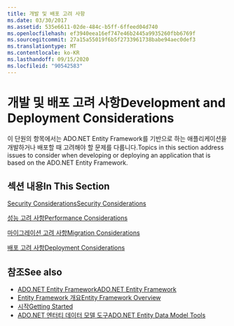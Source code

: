 ```yaml
---
title: 개발 및 배포 고려 사항
ms.date: 03/30/2017
ms.assetid: 535e6611-02de-484c-b5ff-6ffeed04d740
ms.openlocfilehash: ef3940eea16ef747e46b2445a9935260fbb6769f
ms.sourcegitcommit: 27a15a55019f6b5f2733961738babe94aec0def3
ms.translationtype: MT
ms.contentlocale: ko-KR
ms.lasthandoff: 09/15/2020
ms.locfileid: "90542583"
---
```

# <a name="development-and-deployment-considerations"></a><span data-ttu-id="96288-102">개발 및 배포 고려 사항</span><span class="sxs-lookup"><span data-stu-id="96288-102">Development and Deployment Considerations</span></span>
<span data-ttu-id="96288-103">이 단원의 항목에서는 ADO.NET Entity Framework를 기반으로 하는 애플리케이션을 개발하거나 배포할 때 고려해야 할 문제를 다룹니다.</span><span class="sxs-lookup"><span data-stu-id="96288-103">Topics in this section address issues to consider when developing or deploying an application that is based on the ADO.NET Entity Framework.</span></span>  
  
## <a name="in-this-section"></a><span data-ttu-id="96288-104">섹션 내용</span><span class="sxs-lookup"><span data-stu-id="96288-104">In This Section</span></span>  
 [<span data-ttu-id="96288-105">Security Considerations</span><span class="sxs-lookup"><span data-stu-id="96288-105">Security Considerations</span></span>](security-considerations.md)  
  
 [<span data-ttu-id="96288-106">성능 고려 사항</span><span class="sxs-lookup"><span data-stu-id="96288-106">Performance Considerations</span></span>](performance-considerations.md)  
  
 [<span data-ttu-id="96288-107">마이그레이션 고려 사항</span><span class="sxs-lookup"><span data-stu-id="96288-107">Migration Considerations</span></span>](migration-considerations.md)  
  
 [<span data-ttu-id="96288-108">배포 고려 사항</span><span class="sxs-lookup"><span data-stu-id="96288-108">Deployment Considerations</span></span>](deployment-considerations.md)  
  
## <a name="see-also"></a><span data-ttu-id="96288-109">참조</span><span class="sxs-lookup"><span data-stu-id="96288-109">See also</span></span>

- [<span data-ttu-id="96288-110">ADO.NET Entity Framework</span><span class="sxs-lookup"><span data-stu-id="96288-110">ADO.NET Entity Framework</span></span>](index.md)
- [<span data-ttu-id="96288-111">Entity Framework 개요</span><span class="sxs-lookup"><span data-stu-id="96288-111">Entity Framework Overview</span></span>](overview.md)
- [<span data-ttu-id="96288-112">시작</span><span class="sxs-lookup"><span data-stu-id="96288-112">Getting Started</span></span>](getting-started.md)
- <span data-ttu-id="96288-113">[ADO.NET 엔터티 데이터 모델 도구](/previous-versions/dotnet/netframework-4.0/bb399249(v=vs.100))</span><span class="sxs-lookup"><span data-stu-id="96288-113">[ADO.NET Entity Data Model Tools](/previous-versions/dotnet/netframework-4.0/bb399249(v=vs.100))</span></span>
